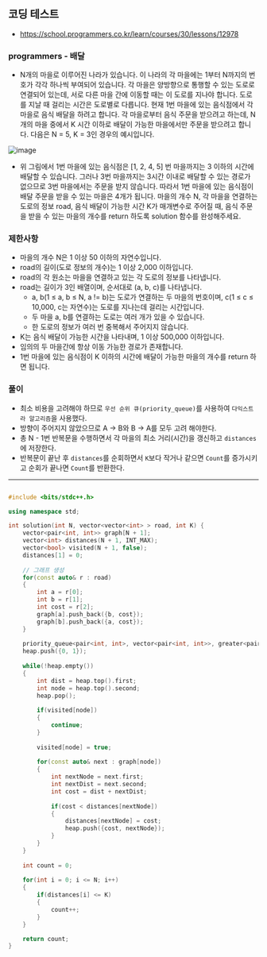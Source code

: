 ## 코딩 테스트
- https://school.programmers.co.kr/learn/courses/30/lessons/12978

### programmers - 배달

- N개의 마을로 이루어진 나라가 있습니다. 이 나라의 각 마을에는 1부터 N까지의 번호가 각각 하나씩 부여되어 있습니다. 각 마을은 양방향으로 통행할 수 있는 도로로 연결되어 있는데, 서로 다른 마을 간에 이동할 때는 이 도로를 지나야 합니다. 도로를 지날 때 걸리는 시간은 도로별로 다릅니다. 현재 1번 마을에 있는 음식점에서 각 마을로 음식 배달을 하려고 합니다. 각 마을로부터 음식 주문을 받으려고 하는데, N개의 마을 중에서 K 시간 이하로 배달이 가능한 마을에서만 주문을 받으려고 합니다. 다음은 N = 5, K = 3인 경우의 예시입니다.

![image](https://github.com/user-attachments/assets/ad15ad40-8bde-4a13-a2b0-7513c9a6b5b0)

- 위 그림에서 1번 마을에 있는 음식점은 [1, 2, 4, 5] 번 마을까지는 3 이하의 시간에 배달할 수 있습니다. 그러나 3번 마을까지는 3시간 이내로 배달할 수 있는 경로가 없으므로 3번 마을에서는 주문을 받지 않습니다. 따라서 1번 마을에 있는 음식점이 배달 주문을 받을 수 있는 마을은 4개가 됩니다.
마을의 개수 N, 각 마을을 연결하는 도로의 정보 road, 음식 배달이 가능한 시간 K가 매개변수로 주어질 때, 음식 주문을 받을 수 있는 마을의 개수를 return 하도록 solution 함수를 완성해주세요.


### 제한사항
- 마을의 개수 N은 1 이상 50 이하의 자연수입니다.
- road의 길이(도로 정보의 개수)는 1 이상 2,000 이하입니다.
- road의 각 원소는 마을을 연결하고 있는 각 도로의 정보를 나타냅니다.
- road는 길이가 3인 배열이며, 순서대로 (a, b, c)를 나타냅니다.
  - a, b(1 ≤ a, b ≤ N, a != b)는 도로가 연결하는 두 마을의 번호이며, c(1 ≤ c ≤ 10,000, c는 자연수)는 도로를 지나는데 걸리는 시간입니다.
  - 두 마을 a, b를 연결하는 도로는 여러 개가 있을 수 있습니다.
  - 한 도로의 정보가 여러 번 중복해서 주어지지 않습니다.
- K는 음식 배달이 가능한 시간을 나타내며, 1 이상 500,000 이하입니다.
- 임의의 두 마을간에 항상 이동 가능한 경로가 존재합니다.
- 1번 마을에 있는 음식점이 K 이하의 시간에 배달이 가능한 마을의 개수를 return 하면 됩니다.

### 풀이
- 최소 비용을 고려해야 하므로 `우선 순위 큐(priority_queue)`를 사용하여 `다익스트라 알고리즘`을 사용했다.
- 방향이 주어지지 않았으므로 A -> B와 B -> A를 모두 고려 해야한다.
- 총 N - 1번 반복문을 수행하면서 각 마을의 최소 거리(시간)을 갱신하고 `distances`에 저장한다.
- 반복문이 끝난 후 `distances`를 순회하면서 `K`보다 작거나 같으면 `Count`를 증가시키고 순회가 끝나면 `Count`를 반환한다.


***
```c++

#include <bits/stdc++.h>

using namespace std;

int solution(int N, vector<vector<int> > road, int K) {
    vector<pair<int, int>> graph[N + 1];
    vector<int> distances(N + 1, INT_MAX);
    vector<bool> visited(N + 1, false);
    distances[1] = 0;
    
    // 그래프 생성
    for(const auto& r : road)
    {
        int a = r[0];
        int b = r[1];
        int cost = r[2];
        graph[a].push_back({b, cost});
        graph[b].push_back({a, cost});
    }
    
    priority_queue<pair<int, int>, vector<pair<int, int>>, greater<pair<int, int>>> heap;
    heap.push({0, 1});
    
    while(!heap.empty())
    {
        int dist = heap.top().first;
        int node = heap.top().second;
        heap.pop();
        
        if(visited[node])
        {
            continue;
        }
        
        visited[node] = true;
        
        for(const auto& next : graph[node])
        {
            int nextNode = next.first;
            int nextDist = next.second;
            int cost = dist + nextDist;
            
            if(cost < distances[nextNode])
            {
                distances[nextNode] = cost;
                heap.push({cost, nextNode});
            }
        }
    }
    
    int count = 0;
    
    for(int i = 0; i <= N; i++)
    {
        if(distances[i] <= K)
        {
            count++;
        }
    }

    return count;
}

```
